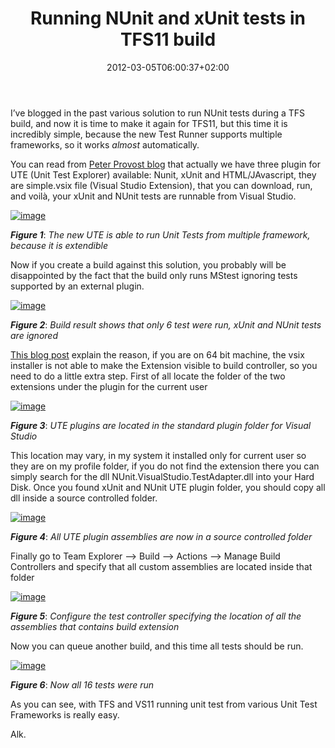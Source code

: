 ﻿---
title: "Running NUnit and xUnit tests in TFS11 build"
description: ""
date: 2012-03-05T06:00:37+02:00
draft: false
tags: [Nunit,Testing]
categories: [Team Foundation Server,Testing]
---
I’ve blogged in the past various solution to run NUnit tests during a TFS build, and now it is time to make it again for TFS11, but this time it is incredibly simple, because the new Test Runner supports multiple frameworks, so it works *almost* automatically.

You can read from [Peter Provost blog](http://www.peterprovost.org/blog/post/Visual-Studio-11-Beta-Unit-Testing-Plugins-List.aspx) that actually we have three plugin for UTE (Unit Test Explorer) available: Nunit, xUnit and HTML/JAvascript, they are simple.vsix file (Visual Studio Extension), that you can download, run, and voilà, your xUnit and NUnit tests are runnable from Visual Studio.

[![image](https://www.codewrecks.com/blog/wp-content/uploads/2012/03/image_thumb.png "image")](https://www.codewrecks.com/blog/wp-content/uploads/2012/03/image.png)

 ***Figure 1***: *The new UTE is able to run Unit Tests from multiple framework, because it is extendible*

Now if you create a build against this solution, you probably will be disappointed by the fact that the build only runs MStest ignoring tests supported by an external plugin.

[![image](https://www.codewrecks.com/blog/wp-content/uploads/2012/03/image_thumb1.png "image")](https://www.codewrecks.com/blog/wp-content/uploads/2012/03/image1.png)

 ***Figure 2***: *Build result shows that only 6 test were run, xUnit and NUnit tests are ignored*

[This blog post](http://blogs.msdn.com/b/aseemb/archive/2012/03/03/how-to-make-your-discoverer-executor-extension-visible-to-ute.aspx) explain the reason, if you are on 64 bit machine, the vsix installer is not able to make the Extension visible to build controller, so you need to do a little extra step. First of all locate the folder of the two extensions under the plugin for the current user

[![image](https://www.codewrecks.com/blog/wp-content/uploads/2012/03/image_thumb2.png "image")](https://www.codewrecks.com/blog/wp-content/uploads/2012/03/image2.png)

 ***Figure 3***: *UTE plugins are located in the standard plugin folder for Visual Studio*

This location may vary, in my system it installed only for current user so they are on my profile folder, if you do not find the extension there you can simply search for the dll NUnit.VisualStudio.TestAdapter.dll into your Hard Disk. Once you found xUnit and NUnit UTE plugin folder, you should copy all dll inside a source controlled folder.

[![image](https://www.codewrecks.com/blog/wp-content/uploads/2012/03/image_thumb3.png "image")](https://www.codewrecks.com/blog/wp-content/uploads/2012/03/image3.png)

 ***Figure 4***: *All UTE plugin assemblies are now in a source controlled folder*

Finally go to Team Explorer –&gt; Build –&gt; Actions –&gt; Manage Build Controllers and specify that all custom assemblies are located inside that folder

[![image](https://www.codewrecks.com/blog/wp-content/uploads/2012/03/image_thumb4.png "image")](https://www.codewrecks.com/blog/wp-content/uploads/2012/03/image4.png)

 ***Figure 5***: *Configure the test controller specifying the location of all the assemblies that contains build extension*

Now you can queue another build, and this time all tests should be run.

[![image](https://www.codewrecks.com/blog/wp-content/uploads/2012/03/image_thumb5.png "image")](https://www.codewrecks.com/blog/wp-content/uploads/2012/03/image5.png)

 ***Figure 6***: *Now all 16 tests were run*

As you can see, with TFS and VS11 running unit test from various Unit Test Frameworks is really easy.

Alk.
